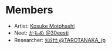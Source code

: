 # Members
- Artist: [Kosuke Motohashi](https://kosukemotohashi.tokyo/)
- Neet: [かもめ @30eesti](https://twitter.com/30eesti)
- Researcher: [ﾀﾛﾀﾅｶ @TAROTANAKA_jp](https://twitter.com/TAROTANAKA_jp)

